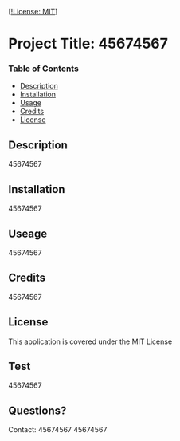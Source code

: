 
  [[!License: MIT](https://img.shields.io/badge/License-MIT-yellow.svg)]

  # Project Title: 45674567

  ### Table of Contents
  * [Description](#description)
  * [Installation](#installation)
  * [Usage](#usesage)
  * [Credits](#credits)
  * [License](#licence)

  ## Description
  45674567

  ## Installation
  45674567

  ## Useage
  45674567

  ## Credits
  45674567

  ## License
  This application is covered under the MIT License

  ## Test
  45674567

  ## Questions? 
  Contact: 
  45674567
  45674567
